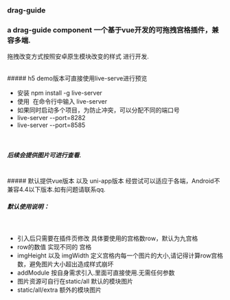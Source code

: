 ###    drag-guide
###  a drag-guide component 一个基于vue开发的可拖拽宫格插件，兼容多端.
<p>拖拽改变方式按照安卓原生模块改变的样式 进行开发.</p>         

<br>
##### h5 demo版本可直接使用live-serve进行预览
<ul>
<li>安装 npm install -g live-server</li>
<li>使用  在命令行中输入 live-server</li>
<li>如果同时启动多个项目，为防止冲突，可以分配不同的端口号</li>
<li> live-server --port=8282</li>
<li>live-server --port=8585</li>
</ul>

<br>

##### 后续会提供图片可进行查看.
<br>
#####  默认提供vue版本 以及 uni-app版本 经尝试可以适应于各端，Android不兼容4.4以下版本.如有问题请联系qq.

<br>

##### 默认使用说明：

<br>
<ul>
<li>引入后只需要在插件页修改 具体要使用的宫格数row，默认为九宫格
<li> row的数值 实现不同的 宫格
<li> imgHeight 以及 imgWidth 定义宫格内每一个图片的大小,请记得计算row宫格数，避免图片大小超出造成样式崩坏
<li> addModule 按自身需求引入.里面可直接使用.无需任何参数
<br>
<li> 图片资源可自行在static/all            默认的模块图片
<li>               static/all/extra       额外的模块图片
</ul>
